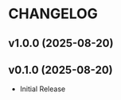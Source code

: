 # CHANGELOG

<!-- version list -->

## v1.0.0 (2025-08-20)


## v0.1.0 (2025-08-20)

- Initial Release
